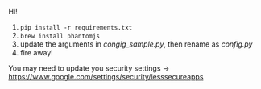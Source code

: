 Hi!

1. `pip install -r requirements.txt`
2. `brew install phantomjs`
3. update the arguments in *congig_sample.py*, then rename as *config.py*
4. fire away!

You may need to update you security settings -> https://www.google.com/settings/security/lesssecureapps

